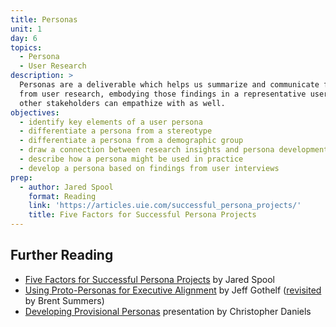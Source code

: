 ```yaml
---
title: Personas
unit: 1
day: 6
topics:
  - Persona
  - User Research
description: >
  Personas are a deliverable which helps us summarize and communicate findings
  from user research, embodying those findings in a representative user which
  other stakeholders can empathize with as well.
objectives:
  - identify key elements of a user persona
  - differentiate a persona from a stereotype
  - differentiate a persona from a demographic group
  - draw a connection between research insights and persona development
  - describe how a persona might be used in practice
  - develop a persona based on findings from user interviews
prep:
  - author: Jared Spool
    format: Reading
    link: 'https://articles.uie.com/successful_persona_projects/'
    title: Five Factors for Successful Persona Projects
---
```



Further Reading
---------------

- [Five Factors for Successful Persona Projects](https://articles.uie.com/successful_persona_projects/) by Jared Spool
- [Using Proto-Personas for Executive Alignment](http://uxmag.com/articles/using-proto-personas-for-executive-alignment) by Jeff Gothelf ([revisited](https://uxmag.com/articles/revisiting-proto-personas-for-executive-alignment) by Brent Summers)
- [Developing Provisional Personas](https://www.dropbox.com/s/vvqdkt8upf12hyh/07.17.14_Provisional-Personas.pdf?dl=0) presentation by Christopher Daniels
